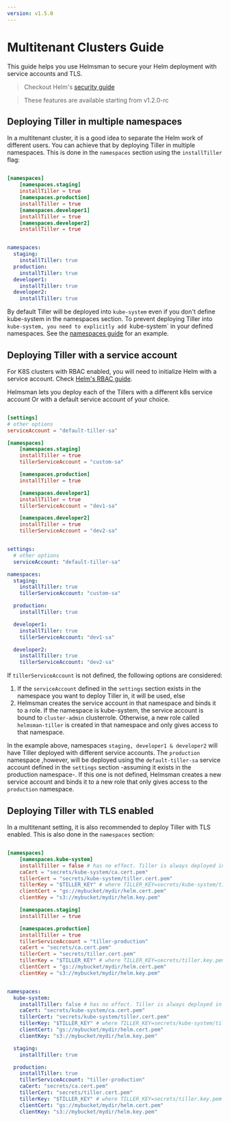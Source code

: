 ```yaml
---
version: v1.5.0
---
```


# Multitenant Clusters Guide

This guide helps you use Helmsman to secure your Helm deployment with service accounts and TLS.

>Checkout Helm's [security guide](https://github.com/kubernetes/helm/blob/master/docs/securing_installation.md)

> These features are available starting from v1.2.0-rc

## Deploying Tiller in multiple namespaces

In a multitenant cluster, it is a good idea to separate the Helm work of different users. You can achieve that by deploying Tiller in multiple namespaces. This is done in the `namespaces` section using the `installTiller` flag:

```toml

[namespaces]
    [namespaces.staging]
    installTiller = true
    [namespaces.production]
    installTiller = true
    [namespaces.developer1]
    installTiller = true
    [namespaces.developer2]
    installTiller = true

```

```yaml

namespaces:
  staging:
    installTiller: true
  production:
    installTiller: true
  developer1:
    installTiller: true
  developer2:
    installTiller: true

```

By default Tiller will be deployed into `kube-system` even if you don't define kube-system in the namespaces section. To prevent deploying Tiller into `kube-system, you need to explicitly add `kube-system` in your defined namespaces. See the [namespaces guide](define_namespaces.md#preventing_tiller_deployment_in_kube-system) for an example.

## Deploying Tiller with a service account

For K8S clusters with RBAC enabled, you will need to initialize Helm with a service account. Check [Helm's RBAC guide](https://github.com/kubernetes/helm/blob/master/docs/rbac.md).

Helmsman lets you deploy each of the Tillers with a different k8s service account Or with a default service account of your choice.

```toml

[settings]
# other options
serviceAccount = "default-tiller-sa"

[namespaces]
    [namespaces.staging]
    installTiller = true
    tillerServiceAccount = "custom-sa"

    [namespaces.production]
    installTiller = true

    [namespaces.developer1]
    installTiller = true
    tillerServiceAccount = "dev1-sa"

    [namespaces.developer2]
    installTiller = true
    tillerServiceAccount = "dev2-sa"

```

```yaml

settings:
  # other options
  serviceAccount: "default-tiller-sa"

namespaces:
  staging:
    installTiller: true
    tillerServiceAccount: "custom-sa"

  production:
    installTiller: true

  developer1:
    installTiller: true
    tillerServiceAccount: "dev1-sa"

  developer2:
    installTiller: true
    tillerServiceAccount: "dev2-sa"

```

If `tillerServiceAccount` is not defined, the following options are considered:

  1. If the `serviceAccount` defined in the `settings` section exists in the namespace you want to deploy Tiller in, it will be used, else
  2. Helmsman creates the service account in that namespace and binds it to a role. If the namespace is kube-system, the service account is bound to `cluster-admin` clusterrole. Otherwise, a new role called `helmsman-tiller` is created in that namespace and only gives access to that namespace.


In the example above, namespaces `staging, developer1 & developer2` will have Tiller deployed with different service accounts.
The `production` namespace ,however, will be deployed using the `default-tiller-sa` service account defined in the `settings` section -assuming it exists in the production namespace-. If this one is not defined, Helmsman creates a new service account and binds it to a new role that only gives access to the `production` namespace.

## Deploying Tiller with TLS enabled

In a multitenant setting, it is also recommended to deploy Tiller with TLS enabled. This is also done in the `namespaces` section:

```toml

[namespaces]
    [namespaces.kube-system]
    installTiller = false # has no effect. Tiller is always deployed in kube-system
    caCert = "secrets/kube-system/ca.cert.pem"
    tillerCert = "secrets/kube-system/tiller.cert.pem"
    tillerKey = "$TILLER_KEY" # where TILLER_KEY=secrets/kube-system/tiller.key.pem
    clientCert = "gs://mybucket/mydir/helm.cert.pem"
    clientKey = "s3://mybucket/mydir/helm.key.pem"

    [namespaces.staging]
    installTiller = true

    [namespaces.production]
    installTiller = true
    tillerServiceAccount = "tiller-production"
    caCert = "secrets/ca.cert.pem"
    tillerCert = "secrets/tiller.cert.pem"
    tillerKey = "$TILLER_KEY" # where TILLER_KEY=secrets/tiller.key.pem
    clientCert = "gs://mybucket/mydir/helm.cert.pem"
    clientKey = "s3://mybucket/mydir/helm.key.pem"

```

```yaml

namespaces:
  kube-system:
    installTiller: false # has no effect. Tiller is always deployed in kube-system
    caCert: "secrets/kube-system/ca.cert.pem"
    tillerCert: "secrets/kube-system/tiller.cert.pem"
    tillerKey: "$TILLER_KEY" # where TILLER_KEY=secrets/kube-system/tiller.key.pem
    clientCert: "gs://mybucket/mydir/helm.cert.pem"
    clientKey: "s3://mybucket/mydir/helm.key.pem"

  staging:
    installTiller: true

  production:
    installTiller: true
    tillerServiceAccount: "tiller-production"
    caCert: "secrets/ca.cert.pem"
    tillerCert: "secrets/tiller.cert.pem"
    tillerKey: "$TILLER_KEY" # where TILLER_KEY=secrets/tiller.key.pem
    clientCert: "gs://mybucket/mydir/helm.cert.pem"
    clientKey: "s3://mybucket/mydir/helm.key.pem"

```


